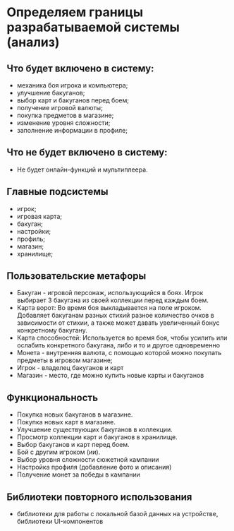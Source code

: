 # Определяем границы разрабатываемой системы (анализ)

## Что будет включено в систему:

- механика боя игрока и компьютера;
- улучшение бакуганов;
- выбор карт и бакуганов перед боем;
- получение игровой валюты;
- покупка предметов в магазине;
- изменение уровня сложности;
- заполнение информации в профиле;

## Что не будет включено в систему:

- Не будет онлайн-функций и мультиплеера.

## Главные подсистемы

- игрок;
- игровая карта;
- бакуган;
- настройки;
- профиль;
- магазин;
- хранилище;

## Пользовательские метафоры

- Бакуган - игровой персонаж, использующийся в боях. Игрок выбирает 3 бакугана из своей коллекции перед каждым боем.
- Карта ворот: Во время боя выкладывается на поле игроком. Добавляет бакуганам разных стихий разное
    количество очков в зависимости от стихии, а также может давать увеличенный бонус конкретному бакугану.
- Карта способностей: Используется во время боя, чтобы усилить или ослабить конкретного бакугана, либо и то и другое
  одновременно 
- Монета - внутренняя валюта, с помощью которой можно покупать предметы в игровом магазине;
- Игрок - владелец бакуганов и карт
- Магазин - место, где можно купить новые карты и бакуганов


## Функциональность

- Покупка новых бакуганов в магазине.
- Покупка новых карт в магазине.
- Улучшение существующих бакуганов в коллекции.
- Просмотр коллекции карт и бакуганов в хранилище.
- Выбор бакуганов и карт перед боем.
- Бой с другим игроком (ии).
- Выбор уровня сложности сюжетной кампании
- Настройка профиля (добавление фото и описания)
- Получение монет за победы в кампании

## Библиотеки повторного использования
-  библиотеки для работы с локальной базой данных на устройстве, библиотеки UI-компонентов